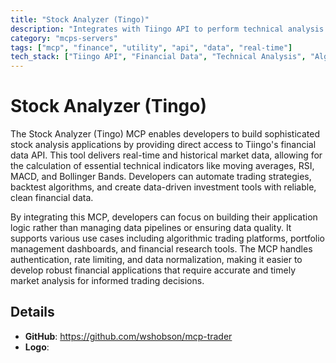 ```yaml
---
title: "Stock Analyzer (Tingo)"
description: "Integrates with Tiingo API to perform technical analysis on stocks, providing key indicators for trading decisions."
category: "mcps-servers"
tags: ["mcp", "finance", "utility", "api", "data", "real-time"]
tech_stack: ["Tiingo API", "Financial Data", "Technical Analysis", "Algorithmic Trading", "Stock Market Data"]
---
```


# Stock Analyzer (Tingo)

The Stock Analyzer (Tingo) MCP enables developers to build sophisticated stock analysis applications by providing direct access to Tiingo's financial data API. This tool delivers real-time and historical market data, allowing for the calculation of essential technical indicators like moving averages, RSI, MACD, and Bollinger Bands. Developers can automate trading strategies, backtest algorithms, and create data-driven investment tools with reliable, clean financial data.

By integrating this MCP, developers can focus on building their application logic rather than managing data pipelines or ensuring data quality. It supports various use cases including algorithmic trading platforms, portfolio management dashboards, and financial research tools. The MCP handles authentication, rate limiting, and data normalization, making it easier to develop robust financial applications that require accurate and timely market analysis for informed trading decisions.

## Details

- **GitHub**: https://github.com/wshobson/mcp-trader
- **Logo**: 
